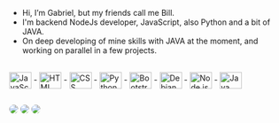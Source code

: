 - Hi, I’m Gabriel, but my friends call me Bill.
- I'm backend NodeJs developer, JavaScript, also Python and a bit of JAVA.
- On deep developing of mine skills with JAVA at the moment, and working on parallel in a few projects. 

<div style="display: inline_block"><br>
  <img align="center" alt="JavaScript" height="30" width="40" src="https://cdn.jsdelivr.net/gh/devicons/devicon/icons/javascript/javascript-original.svg"> - <img align="center" alt="HTML" height="30" width="40" src="https://cdn.jsdelivr.net/gh/devicons/devicon/icons/css3/css3-original.svg"> - 
  <img align="center" alt="CSS" height="30" width="40" src="https://cdn.jsdelivr.net/gh/devicons/devicon/icons/html5/html5-original.svg"> - 
  <img align="center" alt="Python" height="30" width="40" src="https://cdn.jsdelivr.net/gh/devicons/devicon/icons/python/python-original.svg"> - 
  <img align="center" alt="Bootstrap" height="30" width="40" src="https://cdn.jsdelivr.net/gh/devicons/devicon/icons/bootstrap/bootstrap-original.svg"> -
  <img align="center" alt="Debian" height="30" width="40" src="https://cdn.jsdelivr.net/gh/devicons/devicon/icons/debian/debian-original.svg" /> -
  <img align="center" alt="Node.js" height="30" width="40" src="https://cdn.jsdelivr.net/gh/devicons/devicon/icons/nodejs/nodejs-original.svg" /> -
  <img align="center" alt="Java" height="30" width="40" src="https://cdn.jsdelivr.net/gh/devicons/devicon/icons/java/java-original.svg" />
</div>

 ##
 
<div> 
  <a href="https://instagram.com/theamazingbillhagod" target="_blank"><img style="border-radius:50px;" src="https://img.shields.io/badge/Instagram-F59812?style=for-the-badge&logo=instagram&logoColor=white" target="_blank"></a>
  <a href = "mailto:gabrielpereira.gps@gmail.com"><img style="border-radius:50px;" src="https://img.shields.io/badge/-Gmail-4A4A55?style=for-the-badge&logo=gmail&logoColor=white target="_blank"></a>
  <a href="https://www.linkedin.com/in/thegabrielpereira" target="_blank"><img style="border-radius:50px;" src="https://img.shields.io/badge/-LinkedIn-%230077B5?style=for-the-badge&logo=linkedin&logoColor=white" target="_blank"></a> 
</div>
